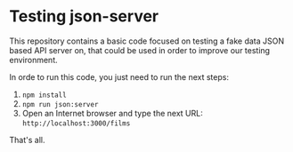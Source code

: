 # Testing json-server

This repository contains a basic code focused on testing a fake data JSON based API server on, that could be used in order to improve our testing environment.

In orde to run this code, you just need to run the next steps:

1. `npm install`
2. `npm run json:server`
3. Open an Internet browser and type the next URL: `http://localhost:3000/films`

That's all.